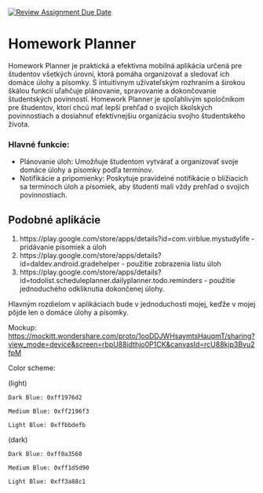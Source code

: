 [![Review Assignment Due Date](https://classroom.github.com/assets/deadline-readme-button-24ddc0f5d75046c5622901739e7c5dd533143b0c8e959d652212380cedb1ea36.svg)](https://classroom.github.com/a/VfT8U4Cl)

<h1>Homework Planner</h1>

Homework Planner je praktická a efektívna mobilná aplikácia určená pre študentov všetkých úrovní, ktorá pomáha organizovať a sledovať ich domáce úlohy a písomky. S intuitívnym užívateľským rozhraním a širokou škálou funkcií uľahčuje plánovanie, spravovanie a dokončovanie študentských povinností. Homework Planner je spoľahlivým spoločníkom pre študentov, ktorí chcú mať lepší prehľad o svojich školských povinnostiach a dosiahnuť efektívnejšiu organizáciu svojho študentského života.
<h3>Hlavné funkcie:</h3>
<ul>
    <li>Plánovanie úloh: Umožňuje študentom vytvárať a organizovať svoje domáce úlohy a písomky podľa termínov.</li>
    <li>Notifikácie a pripomienky: Poskytuje pravidelné notifikácie o blížiacich sa termínoch úloh a písomiek, aby študenti mali vždy prehľad o svojich povinnostiach.</li>
</ul>

<h2>Podobné aplikácie</h2>
<ol>
    <li>
        https://play.google.com/store/apps/details?id=com.virblue.mystudylife - pridávanie písomiek a úloh
    </li>
    <li>
        https://play.google.com/store/apps/details?id=daldev.android.gradehelper - použitie zobrazenia listu úloh
    </li>
    <li>
        https://play.google.com/store/apps/details?id=todolist.scheduleplanner.dailyplanner.todo.reminders - použitie jednoduchého odkliknutia dokončenej úlohy.
    </li>
</ol>

Hlavným rozdielom v aplikáciach bude v jednoduchosti mojej, keďže v mojej pôjde len o domáce úlohy a písomky.

Mockup: https://mockitt.wondershare.com/proto/1ooDDJWHsaymtsHauqmT/sharing?view_mode=device&screen=rbpU88idthjo0P1CK&canvasId=rcU88kjp3Bvu2fpM

Color scheme:

(light)

    Dark Blue: 0xff1976d2
  
    Medium Blue: 0xff2196f3
  
    Light Blue: 0xffbbdefb

(dark)

    Dark Blue: 0xff0a3560
  
    Medium Blue: 0xff1d5d90
  
    Light Blue: 0xff3a88c1
